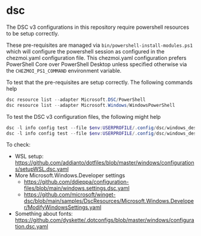# dsc

The DSC v3 configurations in this repository require powershell resources to be setup correctly.

These pre-requisites are managed via `bin/powershell-install-modules.ps1` which will configure the powershell session as configured in the chezmoi.yaml configuration file. This chezmoi.yaml configuration prefers PowerShell Core over PowerShell Desktop unless specified otherwise via the `CHEZMOI_PS1_COMMAND` environment variable.

To test that the pre-requisites are setup correctly. The following commands help

```powershell
dsc resource list --adapter Microsoft.DSC/PowerShell
dsc resource list --adapter Microsoft.Windows/WindowsPowerShell
```

To test the DSC v3 configuration files, the following might help

```powershell
dsc -l info config test --file $env:USERPROFILE/.config/dsc/windows_desktop_config.dsc.yaml
dsc -l info config test --file $env:USERPROFILE/.config/dsc/windows_desktop_config_elevated.dsc.yaml
```

To check:

* WSL setup: <https://github.com/addianto/dotfiles/blob/master/windows/configurations/setupWSL.dsc.yaml>
* More Microsoft.Windows.Developer settings
  * <https://github.com/ddieppa/configuration-files/blob/main/windows.settings.dsc.yaml>
  * <https://github.com/microsoft/winget-dsc/blob/main/samples/DscResources/Microsoft.Windows.Developer/ModifyWindowsSettings.yaml>
* Something about fonts: <https://github.com/dyskette/.dotconfigs/blob/master/windows/configuration.dsc.yaml>
